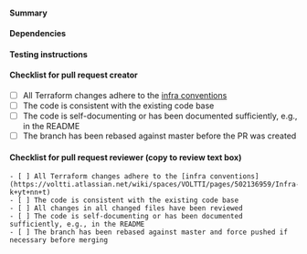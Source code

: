 #### Summary
<!-- Describe the change, including rationale and design decisions (not just what but also why) -->

#### Dependencies
<!-- Describe the dependencies the change has on other repositories, pull requests etc. -->

#### Testing instructions
<!-- Describe how the change can be tested, e.g., steps and tools to use -->

#### Checklist for pull request creator
<!-- Check that the necessary steps have been done before the PR is created -->

- [ ] All Terraform changes adhere to the [infra conventions](https://voltti.atlassian.net/wiki/spaces/VOLTTI/pages/502136959/Infra-k+yt+nn+t)
- [ ] The code is consistent with the existing code base
- [ ] The code is self-documenting or has been documented sufficiently, e.g., in the README
- [ ] The branch has been rebased against master before the PR was created

#### Checklist for pull request reviewer (copy to review text box)
<!-- Check that the necessary steps have been done in the review. Copy the template beneath for the review. -->

```
- [ ] All Terraform changes adhere to the [infra conventions](https://voltti.atlassian.net/wiki/spaces/VOLTTI/pages/502136959/Infra-k+yt+nn+t)
- [ ] The code is consistent with the existing code base
- [ ] All changes in all changed files have been reviewed
- [ ] The code is self-documenting or has been documented sufficiently, e.g., in the README
- [ ] The branch has been rebased against master and force pushed if necessary before merging
```
